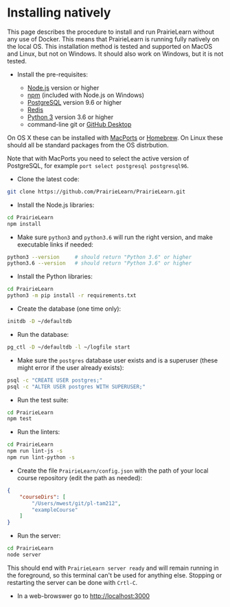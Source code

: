
# Installing natively

This page describes the procedure to install and run PrairieLearn without any use of Docker. This means that PrairieLearn is running fully natively on the local OS. This installation method is tested and supported on MacOS and Linux, but not on Windows. It should also work on Windows, but it is not tested.

* Install the pre-requisites:

    * [Node.js](http://nodejs.org/) version  or higher
    * [npm](https://npmjs.org/) (included with Node.js on Windows)
    * [PostgreSQL](https://www.postgresql.org) version 9.6 or higher
    * [Redis](https://redis.io/)
    * [Python 3](https://www.python.org) version 3.6 or higher
    * command-line git or [GitHub Desktop](https://desktop.github.com)

On OS X these can be installed with [MacPorts](http://www.macports.org/) or [Homebrew](http://brew.sh/). On Linux these should all be standard packages from the OS distrbution.

Note that with MacPorts you need to select the active version of PostgreSQL, for example `port select postgresql postgresql96`.

* Clone the latest code:

```sh
git clone https://github.com/PrairieLearn/PrairieLearn.git
```

* Install the Node.js libraries:

```sh
cd PrairieLearn
npm install
```

* Make sure `python3` and `python3.6` will run the right version, and make executable links if needed:

```sh
python3 --version     # should return "Python 3.6" or higher
python3.6 --version   # should return "Python 3.6" or higher
```

* Install the Python libraries:

```sh
cd PrairieLearn
python3 -m pip install -r requirements.txt
```

* Create the database (one time only):

```sh
initdb -D ~/defaultdb
```

* Run the database:

```sh
pg_ctl -D ~/defaultdb -l ~/logfile start
```

* Make sure the `postgres` database user exists and is a superuser (these might error if the user already exists):

```sh
psql -c "CREATE USER postgres;"
psql -c "ALTER USER postgres WITH SUPERUSER;"
```

* Run the test suite:

```sh
cd PrairieLearn
npm test
```

* Run the linters:

```sh
cd PrairieLearn
npm run lint-js -s
npm run lint-python -s
```

* Create the file `PrairieLearn/config.json` with the path of your local course repository (edit the path as needed):

```json
{
    "courseDirs": [
        "/Users/mwest/git/pl-tam212",
        "exampleCourse"
    ]
}
```

* Run the server:

```sh
cd PrairieLearn
node server
```

   This should end with `PrairieLearn server ready` and will remain running in the foreground, so this terminal can't be used for anything else. Stopping or restarting the server can be done with `Crtl-C`.

* In a web-browswer go to [http://localhost:3000](http://localhost:3000)
